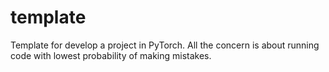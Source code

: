# template
Template for develop a project in PyTorch. All the concern is about running code with lowest probability of making mistakes. 



